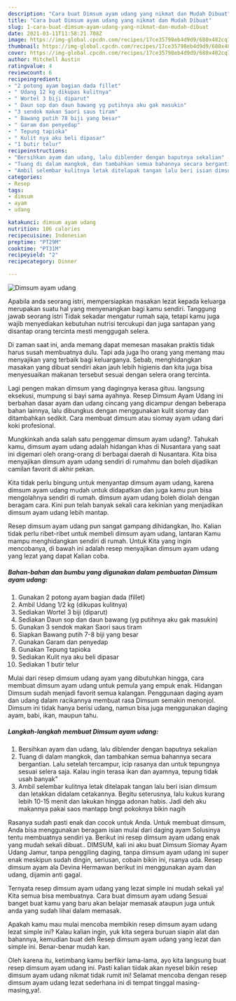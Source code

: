```yaml
---
description: "Cara buat Dimsum ayam udang yang nikmat dan Mudah Dibuat"
title: "Cara buat Dimsum ayam udang yang nikmat dan Mudah Dibuat"
slug: 1-cara-buat-dimsum-ayam-udang-yang-nikmat-dan-mudah-dibuat
date: 2021-03-11T11:58:21.708Z
image: https://img-global.cpcdn.com/recipes/17ce35798eb4d9d9/680x482cq70/dimsum-ayam-udang-foto-resep-utama.jpg
thumbnail: https://img-global.cpcdn.com/recipes/17ce35798eb4d9d9/680x482cq70/dimsum-ayam-udang-foto-resep-utama.jpg
cover: https://img-global.cpcdn.com/recipes/17ce35798eb4d9d9/680x482cq70/dimsum-ayam-udang-foto-resep-utama.jpg
author: Mitchell Austin
ratingvalue: 4
reviewcount: 6
recipeingredient:
- "2 potong ayam bagian dada fillet"
- " Udang 12 kg dikupas kulitnya"
- " Wortel 3 biji diparut"
- " Daun sop dan daun bawang yg putihnya aku gak masukin"
- "3 sendok makan Saori saus tiram"
- " Bawang putih 78 biji yang besar"
- " Garam dan penyedap"
- " Tepung tapioka"
- " Kulit nya aku beli dipasar"
- "1 butir telur"
recipeinstructions:
- "Bersihkan ayam dan udang, lalu diblender dengan baputnya sekalian"
- "Tuang di dalam mangkok, dan tambahkan semua bahannya secara bergantian. Lalu setelah tercampur, icip rasanya dan untuk tepungnya sesuai selera saja. Kalau ingin terasa ikan dan ayamnya, tepung tidak usah banyak&#34;"
- "Ambil selembar kulitnya letak ditelapak tangan lalu beri isian dimsum dan letakkan didalam cetakannya. Begitu seterusnya, lalu kukus kurang lebih 10-15 menit dan lakukan hingga adonan habis. Jadi deh aku makannya pakai saos mantapp bngt pokoknya bikin nagih"
categories:
- Resep
tags:
- dimsum
- ayam
- udang

katakunci: dimsum ayam udang 
nutrition: 106 calories
recipecuisine: Indonesian
preptime: "PT29M"
cooktime: "PT31M"
recipeyield: "2"
recipecategory: Dinner

---
```



![Dimsum ayam udang](https://img-global.cpcdn.com/recipes/17ce35798eb4d9d9/680x482cq70/dimsum-ayam-udang-foto-resep-utama.jpg)

Apabila anda seorang istri, mempersiapkan masakan lezat kepada keluarga merupakan suatu hal yang menyenangkan bagi kamu sendiri. Tanggung jawab seorang istri Tidak sekadar mengatur rumah saja, tetapi kamu juga wajib menyediakan kebutuhan nutrisi tercukupi dan juga santapan yang disantap orang tercinta mesti menggugah selera.

Di zaman  saat ini, anda memang dapat memesan masakan praktis tidak harus susah membuatnya dulu. Tapi ada juga lho orang yang memang mau menyajikan yang terbaik bagi keluarganya. Sebab, menghidangkan masakan yang dibuat sendiri akan jauh lebih higienis dan kita juga bisa menyesuaikan makanan tersebut sesuai dengan selera orang tercinta. 

Lagi pengen makan dimsum yang dagingnya kerasa gituu. langsung eksekusi, mumpung si bayi sama ayahnya. Resep Dimsum Ayam Udang ini berbahan dasar ayam dan udang cincang yang dicampur dengan beberapa bahan lainnya, lalu dibungkus dengan menggunakan kulit siomay dan ditambahkan sedikit. Cara membuat dimsum atau siomay ayam udang dari koki profesional.

Mungkinkah anda salah satu penggemar dimsum ayam udang?. Tahukah kamu, dimsum ayam udang adalah hidangan khas di Nusantara yang saat ini digemari oleh orang-orang di berbagai daerah di Nusantara. Kita bisa menyajikan dimsum ayam udang sendiri di rumahmu dan boleh dijadikan camilan favorit di akhir pekan.

Kita tidak perlu bingung untuk menyantap dimsum ayam udang, karena dimsum ayam udang mudah untuk didapatkan dan juga kamu pun bisa mengolahnya sendiri di rumah. dimsum ayam udang boleh diolah dengan beragam cara. Kini pun telah banyak sekali cara kekinian yang menjadikan dimsum ayam udang lebih mantap.

Resep dimsum ayam udang pun sangat gampang dihidangkan, lho. Kalian tidak perlu ribet-ribet untuk membeli dimsum ayam udang, lantaran Kamu mampu menghidangkan sendiri di rumah. Untuk Kita yang ingin mencobanya, di bawah ini adalah resep menyajikan dimsum ayam udang yang lezat yang dapat Kalian coba.

<!--inarticleads1-->

##### Bahan-bahan dan bumbu yang digunakan dalam pembuatan Dimsum ayam udang:

1. Gunakan 2 potong ayam bagian dada (fillet)
1. Ambil  Udang 1/2 kg (dikupas kulitnya)
1. Sediakan  Wortel 3 biji (diparut)
1. Sediakan  Daun sop dan daun bawang (yg putihnya aku gak masukin)
1. Gunakan 3 sendok makan Saori saus tiram
1. Siapkan  Bawang putih 7-8 biji yang besar
1. Gunakan  Garam dan penyedap
1. Gunakan  Tepung tapioka
1. Sediakan  Kulit nya aku beli dipasar
1. Sediakan 1 butir telur


Mulai dari resep dimsum udang ayam yang dibutuhkan hingga, cara membuat dimsum ayam udang untuk pemula yang empuk enak. Hidangan Dimsum sudah menjadi favorit semua kalangan. Penggunaan daging ayam dan udang dalam racikannya membuat rasa Dimsum semakin menonjol. Dimsum ini tidak hanya berisi udang, namun bisa juga menggunakan daging ayam, babi, ikan, maupun tahu. 

<!--inarticleads2-->

##### Langkah-langkah membuat Dimsum ayam udang:

1. Bersihkan ayam dan udang, lalu diblender dengan baputnya sekalian
1. Tuang di dalam mangkok, dan tambahkan semua bahannya secara bergantian. Lalu setelah tercampur, icip rasanya dan untuk tepungnya sesuai selera saja. Kalau ingin terasa ikan dan ayamnya, tepung tidak usah banyak&#34;
1. Ambil selembar kulitnya letak ditelapak tangan lalu beri isian dimsum dan letakkan didalam cetakannya. Begitu seterusnya, lalu kukus kurang lebih 10-15 menit dan lakukan hingga adonan habis. Jadi deh aku makannya pakai saos mantapp bngt pokoknya bikin nagih


Rasanya sudah pasti enak dan cocok untuk Anda. Untuk membuat dimsum, Anda bisa menggunakan beragam isian mulai dari daging ayam Solusinya tentu membuatnya sendiri ya. Berikut ini resep dimsum ayam udang enak yang mudah sekali dibuat.. DIMSUM, kali ini aku buat Dimsum Siomay Ayam Udang Jamur, tanpa penggiling daging, tanpa dimsum ayam udang ini super enak meskipun sudah dingin, seriusan, cobain bikin ini, rsanya uda. Resep dimsum ayam ala Devina Hermawan berikut ini menggunakan ayam dan udang, dijamin anti gagal. 

Ternyata resep dimsum ayam udang yang lezat simple ini mudah sekali ya! Kita semua bisa membuatnya. Cara buat dimsum ayam udang Sesuai banget buat kamu yang baru akan belajar memasak ataupun juga untuk anda yang sudah lihai dalam memasak.

Apakah kamu mau mulai mencoba membikin resep dimsum ayam udang lezat simple ini? Kalau kalian ingin, yuk kita segera buruan siapin alat dan bahannya, kemudian buat deh Resep dimsum ayam udang yang lezat dan simple ini. Benar-benar mudah kan. 

Oleh karena itu, ketimbang kamu berfikir lama-lama, ayo kita langsung buat resep dimsum ayam udang ini. Pasti kalian tiidak akan nyesel bikin resep dimsum ayam udang nikmat tidak rumit ini! Selamat mencoba dengan resep dimsum ayam udang lezat sederhana ini di tempat tinggal masing-masing,ya!.

